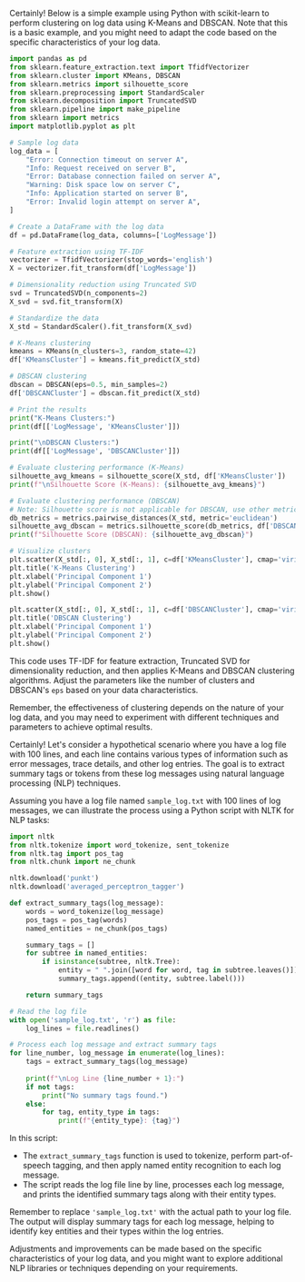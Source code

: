 Certainly! Below is a simple example using Python with scikit-learn to perform clustering on log data using K-Means and DBSCAN. Note that this is a basic example, and you might need to adapt the code based on the specific characteristics of your log data.

```python
import pandas as pd
from sklearn.feature_extraction.text import TfidfVectorizer
from sklearn.cluster import KMeans, DBSCAN
from sklearn.metrics import silhouette_score
from sklearn.preprocessing import StandardScaler
from sklearn.decomposition import TruncatedSVD
from sklearn.pipeline import make_pipeline
from sklearn import metrics
import matplotlib.pyplot as plt

# Sample log data
log_data = [
    "Error: Connection timeout on server A",
    "Info: Request received on server B",
    "Error: Database connection failed on server A",
    "Warning: Disk space low on server C",
    "Info: Application started on server B",
    "Error: Invalid login attempt on server A",
]

# Create a DataFrame with the log data
df = pd.DataFrame(log_data, columns=['LogMessage'])

# Feature extraction using TF-IDF
vectorizer = TfidfVectorizer(stop_words='english')
X = vectorizer.fit_transform(df['LogMessage'])

# Dimensionality reduction using Truncated SVD
svd = TruncatedSVD(n_components=2)
X_svd = svd.fit_transform(X)

# Standardize the data
X_std = StandardScaler().fit_transform(X_svd)

# K-Means clustering
kmeans = KMeans(n_clusters=3, random_state=42)
df['KMeansCluster'] = kmeans.fit_predict(X_std)

# DBSCAN clustering
dbscan = DBSCAN(eps=0.5, min_samples=2)
df['DBSCANCluster'] = dbscan.fit_predict(X_std)

# Print the results
print("K-Means Clusters:")
print(df[['LogMessage', 'KMeansCluster']])

print("\nDBSCAN Clusters:")
print(df[['LogMessage', 'DBSCANCluster']])

# Evaluate clustering performance (K-Means)
silhouette_avg_kmeans = silhouette_score(X_std, df['KMeansCluster'])
print(f"\nSilhouette Score (K-Means): {silhouette_avg_kmeans}")

# Evaluate clustering performance (DBSCAN)
# Note: Silhouette score is not applicable for DBSCAN, use other metrics
db_metrics = metrics.pairwise_distances(X_std, metric='euclidean')
silhouette_avg_dbscan = metrics.silhouette_score(db_metrics, df['DBSCANCluster'], metric='precomputed')
print(f"Silhouette Score (DBSCAN): {silhouette_avg_dbscan}")

# Visualize clusters
plt.scatter(X_std[:, 0], X_std[:, 1], c=df['KMeansCluster'], cmap='viridis', marker='o', edgecolors='k', s=50)
plt.title('K-Means Clustering')
plt.xlabel('Principal Component 1')
plt.ylabel('Principal Component 2')
plt.show()

plt.scatter(X_std[:, 0], X_std[:, 1], c=df['DBSCANCluster'], cmap='viridis', marker='o', edgecolors='k', s=50)
plt.title('DBSCAN Clustering')
plt.xlabel('Principal Component 1')
plt.ylabel('Principal Component 2')
plt.show()
```

This code uses TF-IDF for feature extraction, Truncated SVD for dimensionality reduction, and then applies K-Means and DBSCAN clustering algorithms. Adjust the parameters like the number of clusters and DBSCAN's `eps` based on your data characteristics.

Remember, the effectiveness of clustering depends on the nature of your log data, and you may need to experiment with different techniques and parameters to achieve optimal results.



Certainly! Let's consider a hypothetical scenario where you have a log file with 100 lines, and each line contains various types of information such as error messages, trace details, and other log entries. The goal is to extract summary tags or tokens from these log messages using natural language processing (NLP) techniques.

Assuming you have a log file named `sample_log.txt` with 100 lines of log messages, we can illustrate the process using a Python script with NLTK for NLP tasks:

```python
import nltk
from nltk.tokenize import word_tokenize, sent_tokenize
from nltk.tag import pos_tag
from nltk.chunk import ne_chunk

nltk.download('punkt')
nltk.download('averaged_perceptron_tagger')

def extract_summary_tags(log_message):
    words = word_tokenize(log_message)
    pos_tags = pos_tag(words)
    named_entities = ne_chunk(pos_tags)

    summary_tags = []
    for subtree in named_entities:
        if isinstance(subtree, nltk.Tree):
            entity = " ".join([word for word, tag in subtree.leaves()])
            summary_tags.append((entity, subtree.label()))

    return summary_tags

# Read the log file
with open('sample_log.txt', 'r') as file:
    log_lines = file.readlines()

# Process each log message and extract summary tags
for line_number, log_message in enumerate(log_lines):
    tags = extract_summary_tags(log_message)
    
    print(f"\nLog Line {line_number + 1}:")
    if not tags:
        print("No summary tags found.")
    else:
        for tag, entity_type in tags:
            print(f"{entity_type}: {tag}")
```

In this script:

- The `extract_summary_tags` function is used to tokenize, perform part-of-speech tagging, and then apply named entity recognition to each log message.
- The script reads the log file line by line, processes each log message, and prints the identified summary tags along with their entity types.

Remember to replace `'sample_log.txt'` with the actual path to your log file. The output will display summary tags for each log message, helping to identify key entities and their types within the log entries.

Adjustments and improvements can be made based on the specific characteristics of your log data, and you might want to explore additional NLP libraries or techniques depending on your requirements.
